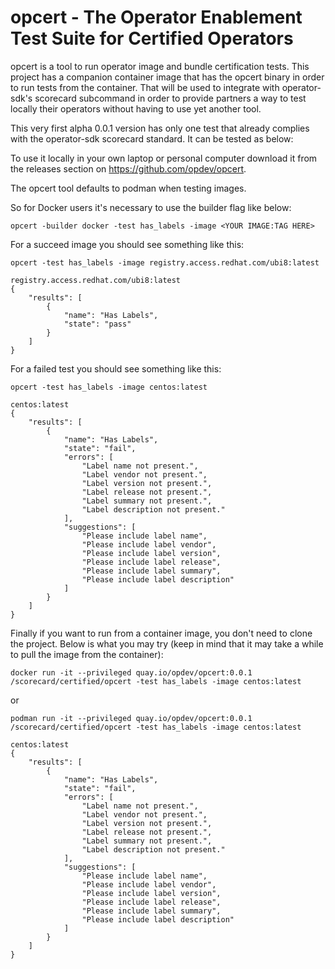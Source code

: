 # opcert - The Operator Enablement Test Suite for Certified Operators

opcert is a tool to run operator image and bundle certification tests. This project has a companion container image that has the opcert binary in order to run tests from the container. That will be used to integrate with operator-sdk's scorecard subcommand in order to provide partners a way to test locally their operators without having to use yet another tool.

This very first alpha 0.0.1 version has only one test that already complies with the operator-sdk scorecard standard. It can be tested as below:

To use it locally in your own laptop or personal computer download it from the releases section on https://github.com/opdev/opcert.

The opcert tool defaults to podman when testing images.

So for Docker users it's necessary to use the builder flag like below:
```
opcert -builder docker -test has_labels -image <YOUR IMAGE:TAG HERE>
```
For a succeed image you should see something like this:

`opcert -test has_labels -image registry.access.redhat.com/ubi8:latest`

```
registry.access.redhat.com/ubi8:latest
{
    "results": [
        {
            "name": "Has Labels",
            "state": "pass"
        }
    ]
}
```

For a failed test you should see something like this:

`opcert -test has_labels -image centos:latest`

```
centos:latest
{
    "results": [
        {
            "name": "Has Labels",
            "state": "fail",
            "errors": [
                "Label name not present.",
                "Label vendor not present.",
                "Label version not present.",
                "Label release not present.",
                "Label summary not present.",
                "Label description not present."
            ],
            "suggestions": [
                "Please include label name",
                "Please include label vendor",
                "Please include label version",
                "Please include label release",
                "Please include label summary",
                "Please include label description"
            ]
        }
    ]
}
```

Finally if you want to run from a container image, you don't need to clone the project. Below is what you may try (keep in mind that it may take a while to pull the image from the container):

`docker run -it --privileged quay.io/opdev/opcert:0.0.1 /scorecard/certified/opcert -test has_labels -image centos:latest`

or

`podman run -it --privileged quay.io/opdev/opcert:0.0.1 /scorecard/certified/opcert -test has_labels -image centos:latest`

```
centos:latest
{
    "results": [
        {
            "name": "Has Labels",
            "state": "fail",
            "errors": [
                "Label name not present.",
                "Label vendor not present.",
                "Label version not present.",
                "Label release not present.",
                "Label summary not present.",
                "Label description not present."
            ],
            "suggestions": [
                "Please include label name",
                "Please include label vendor",
                "Please include label version",
                "Please include label release",
                "Please include label summary",
                "Please include label description"
            ]
        }
    ]
}
```
